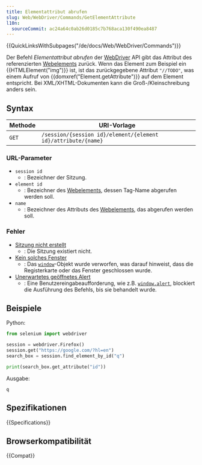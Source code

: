```yaml
---
title: Elementattribut abrufen
slug: Web/WebDriver/Commands/GetElementAttribute
l10n:
  sourceCommit: ac24a64c0ab26d0185c7b768aca130f490ea8487
---
```


{{QuickLinksWithSubpages("/de/docs/Web/WebDriver/Commands")}}

Der Befehl _Elementattribut abrufen_ der [WebDriver](/de/docs/Web/WebDriver) API gibt das Attribut des referenzierten [Webelements](/de/docs/Web/WebDriver/WebElement) zurück. Wenn das Element zum Beispiel ein {{HTMLElement("img")}} ist, ist das zurückgegebene Attribut `"//TODO"`, was einem Aufruf von {{domxref("Element.getAttribute")}} auf dem Element entspricht. Bei XML/XHTML-Dokumenten kann die Groß-/Kleinschreibung anders sein.

## Syntax

| Methode | URI-Vorlage                                                   |
| ------- | ------------------------------------------------------------- |
| `GET`   | `/session/{session id}/element/{element id}/attribute/{name}` |

### URL-Parameter

- `session id`
  - : Bezeichner der Sitzung.
- `element id`
  - : Bezeichner des [Webelements](/de/docs/Web/WebDriver/WebElement), dessen Tag-Name abgerufen werden soll.
- `name`
  - : Bezeichner des Attributs des [Webelements](/de/docs/Web/WebDriver/WebElement), das abgerufen werden soll.

### Fehler

- [Sitzung nicht erstellt](/de/docs/Web/WebDriver/Errors/SessionNotCreated)
  - : Die Sitzung existiert nicht.
- [Kein solches Fenster](/de/docs/Web/WebDriver/Errors/NoSuchWindow)
  - : Das [`window`](/de/docs/Web/API/Window)-Objekt wurde verworfen, was darauf hinweist, dass die Registerkarte oder das Fenster geschlossen wurde.
- [Unerwartetes geöffnetes Alert](/de/docs/Web/WebDriver/Errors/UnexpectedAlertOpen)
  - : Eine Benutzereingabeaufforderung, wie z.B. [`window.alert`](/de/docs/Web/API/Window/alert), blockiert die Ausführung des Befehls, bis sie behandelt wurde.

## Beispiele

Python:

```python
from selenium import webdriver

session = webdriver.Firefox()
session.get("https://google.com/?hl=en")
search_box = session.find_element_by_id("q")

print(search_box.get_attribute("id"))
```

Ausgabe:

```plain
q
```

## Spezifikationen

{{Specifications}}

## Browserkompatibilität

{{Compat}}
